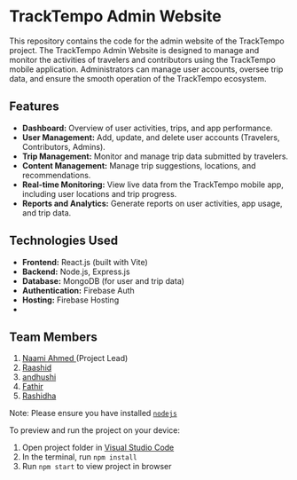 # TrackTempo Admin Website

This repository contains the code for the admin website of the TrackTempo project. The TrackTempo Admin Website is designed to manage and monitor the activities of travelers and contributors using the TrackTempo mobile application. Administrators can manage user accounts, oversee trip data, and ensure the smooth operation of the TrackTempo ecosystem.

## Features

- **Dashboard:** Overview of user activities, trips, and app performance.
- **User Management:** Add, update, and delete user accounts (Travelers, Contributors, Admins).
- **Trip Management:** Monitor and manage trip data submitted by travelers.
- **Content Management:** Manage trip suggestions, locations, and recommendations.
- **Real-time Monitoring:** View live data from the TrackTempo mobile app, including user locations and trip progress.
- **Reports and Analytics:** Generate reports on user activities, app usage, and trip data.

## Technologies Used

- **Frontend:** React.js (built with Vite)
- **Backend:** Node.js, Express.js
- **Database:** MongoDB (for user and trip data)
- **Authentication:** Firebase Auth
- **Hosting:** Firebase Hosting
- 
## Team Members
   01. <a href= "https://github.com/naamiahmed">Naami Ahmed </a>(Project Lead)
   2. <a  href="https://github.com/Raashi-d"> Raashid </a>
   3. <a href= "">andhushi </a>
   4. <a href= "https://github.com/Fathir2001">Fathir</a>
   5. <a href= "https://github.com/rashidhamnf">Rashidha</a>


Note: Please ensure you have installed <code><a href="https://nodejs.org/en/download/">nodejs</a></code>

  To preview and run the project on your device:
  1) Open project folder in <a href="https://code.visualstudio.com/download">Visual Studio Code</a>
  2) In the terminal, run `npm install`
  3) Run `npm start` to view project in browser
